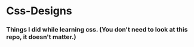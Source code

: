 # Css-Designs
### Things I did while learning css. (You don't need to look at this repo, it doesn't matter.)


